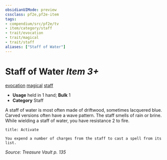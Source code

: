 ```yaml
---
obsidianUIMode: preview
cssclass: pf2e,pf2e-item
tags:
- compendium/src/pf2e/tv
- item/category/staff
- trait/evocation
- trait/magical
- trait/staff
aliases: ["Staff of Water"]
---
```

# Staff of Water *Item 3+*  
[evocation](rules/traits/evocation.md)  [magical](rules/traits/magical.md)  [staff](rules/traits/staff.md)  

- **Usage** held in 1 hand; **Bulk** 1
- **Category** Staff

A staff of water is most often made of driftwood, sometimes lacquered blue. Carved versions often have a wave pattern. The staff smells of rain or brine. While wielding a staff of water, you have resistance 2 to fire.

```ad-embed-ability
title: Activate

You expend a number of charges from the staff to cast a spell from its list.
```

*Source: Treasure Vault p. 135*